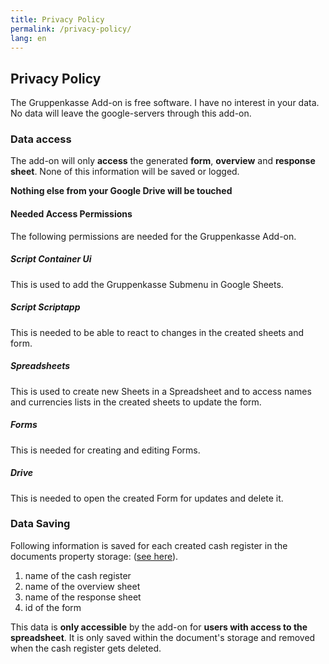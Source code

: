 ```yaml
---
title: Privacy Policy
permalink: /privacy-policy/
lang: en
---
```

## Privacy Policy

The Gruppenkasse Add-on is free software. I have no interest in your data.
No data will leave the google-servers through this add-on.

### Data access

The add-on will only **access** the generated **form**, **overview** and **response sheet**.
None of this information will be saved or logged.

**Nothing else from your Google Drive will be touched**

#### Needed Access Permissions

The following permissions are needed for the Gruppenkasse Add-on.

##### Script Container Ui

This is used to add the Gruppenkasse Submenu in Google Sheets.

##### Script Scriptapp

This is needed to be able to react to changes in the created sheets and form.

##### Spreadsheets

This is used to create new Sheets in a Spreadsheet and to access names and currencies lists in the created sheets to update the form.

##### Forms

This is needed for creating and editing Forms.

##### Drive

This is needed to open the created Form for updates and delete it.

### Data Saving

Following information is saved for each created cash register in the documents property storage: ([see here](https://developers.google.com/apps-script/reference/properties/properties-service#getDocumentProperties())).

1. name of the cash register
1. name of the overview sheet
1. name of the response sheet
1. id of the form

This data is **only accessible** by the add-on for **users with access to the spreadsheet**.
It is only saved within the document's storage and removed when the cash register gets deleted.
